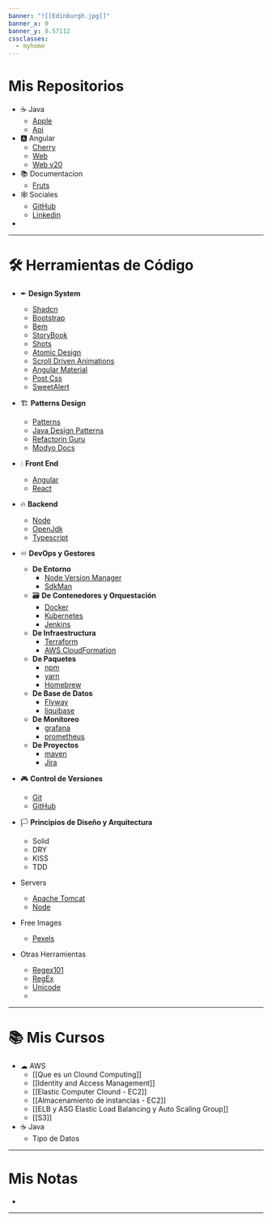 ```yaml
---
banner: "![[Edinburgh.jpg]]"
banner_x: 0
banner_y: 0.57112
cssclasses:
  - myhome
---
```

# Mis Repositorios 
- ☕ Java
	- [Apple](vscode://file/D:/code/apple)
	- [Api](vscode://file/D:/code/clientes-api)
- 🅰 Angular
	- [Cherry](vscode://file/D:/code/cherry)
	- [Web](vscode://file/D:/code/clientes-web)
	- [Web v20](vscode://file/D:/code/web_v20)
- 📚 Documentacion
	- [Fruts](D:/code/fruts)
- 🕸 Sociales
	- [GitHub](https://github.com/Davids-Berz)
	- [Linkedin](https://www.linkedin.com/in/david-saldivar-175342264/)
- 


---
# 🛠 Herramientas de Código


- ✒ **Design System**
	- [Shadcn](https://ui.shadcn.com)
	- [Bootstrap](https://getbootstrap.com/)
	- [Bem](https://getbem.com/)
	- [StoryBook](https://storybook.js.org/)
	- [Shots](https://shots.so/)
	- [Atomic Design](https://www.uifrommars.com/atomic-design-ventajas/)
	- [Scroll Driven Animations](https://scroll-driven-animations.style/)
	- [Angular Material](https://material.angular.io/)
	- [Post Css](https://postcss.org/)
	- [SweetAlert](https://sweetalert2.github.io/)

- 🏗 **Patterns Design**
	- [Patterns](https://www.patterns.dev/)
	- [Java Design Patterns](https://java-design-patterns.com/)
	- [Refactorin Guru](https://refactoring.guru/es)
	- [Modyo Docs](https://docs.modyo.com/es/)

- 💧 **Front End**
	- [Angular](https://angular.dev/)
	- [React](https://es.react.dev/)

- 🔥 **Backend**
	- [Node](https://nodejs.org/en)
	- [OpenJdk](https://aws.amazon.com/es/corretto/?filtered-posts.sort-by=item.additionalFields.createdDate&filtered-posts.sort-order=desc)
	- [Typescript](https://www.typescriptlang.org/)

- ♾ **DevOps  y Gestores**
	- **De Entorno**
		- [Node Version Manager](https://github.com/nvm-sh/nvm)
		- [SdkMan](https://sdkman.io/)
	- 🗃 **De Contenedores y Orquestación**
		- [Docker](https://www.docker.com/)
		- [Kubernetes](https://kubernetes.io/es/)
		- [Jenkins](https://www.jenkins.io/)
	-  **De Infraestructura**
		- [Terraform](https://www.terraform.io/)
		- [AWS CloudFormation](https://aws.amazon.com/es/cloudformation/)
	-  **De Paquetes**
		- [npm](https://www.npmjs.com/)
		- [yarn](https://yarnpkg.com/)
		- [Homebrew](https://brew.sh/)
	- **De Base de Datos**
		- [Flyway](https://www.red-gate.com/products/flyway/community/)
		- [liquibase](https://www.liquibase.com/)
	- **De Monitoreo**
		- [grafana](https://grafana.com/)
		- [prometheus](https://prometheus.io/)
	- **De Proyectos**
		- [maven](https://maven.apache.org/)
		- [Jira](https://www.atlassian.com/es/software/jira)
- 🎮 **Control de Versiones**
	- [Git](https://git-scm.com/)
	- [GitHub](https://github.com/)
- 🏳 **Principios de Diseño y Arquitectura**
	- Solid
	- DRY
	- KISS
	- TDD
- Servers
	- [Apache Tomcat](https://tomcat.apache.org/)
	- [Node](https://nodejs.org/en)
- Free Images
	- [Pexels](https://www.pexels.com/)
- Otras Herramientas
	- [Regex101](https://regex101.com/)
	- [RegEx](https://w3.unpocodetodo.info/utiles/regex.php)
	- [Unicode](https://symbl.cc/es/unicode-table/#0040)
	- 

---
# 📚 Mis Cursos

- ☁ AWS
	- [[Que es un Clound Computing]]
	- [[Identity and Access Management]]
	- [[Elastic Computer Clound - EC2]]
	- [[Almacenamiento de instancias - EC2]]
	- [[ELB y ASG Elastic Load Balancing y Auto Scaling Group]]
	- [[S3]]
- ☕ Java
	- Tipo de Datos
---
# Mis Notas

- 
---
